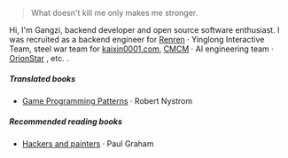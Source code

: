 > What doesn't kill me only makes me stronger.

Hi, I'm Gangzi, backend developer and open source software enthusiast. I was recruited as a backend engineer for [Renren](http://renren.com/)  · Yinglong Interactive Team, steel war team for [kaixin0001.com](http://www.kaixin001.com/),  [CMCM](https://www.cmcm.com/)  · AI engineering team  · [OrionStar](https://www.ainirobot.com/) , etc. .

##### Translated books

- [Game Programming Patterns][2] · Robert Nystrom

##### Recommended reading books

- [Hackers and painters][1] · Paul Graham

[1]: https://book.douban.com/subject/6021440/
[2]: https://book.douban.com/subject/26880704//
